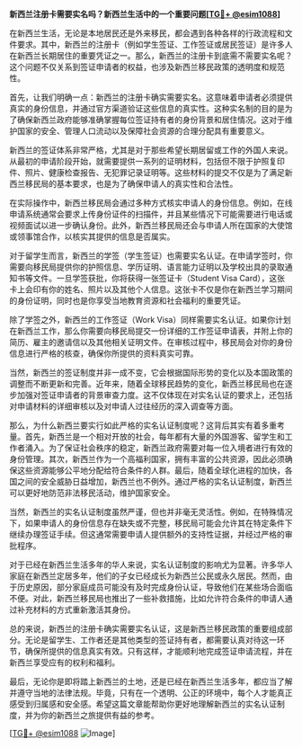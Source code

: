 **新西兰注册卡需要实名吗？新西兰生活中的一个重要问题[[TG💪+ @esim1088](https://t.me/s/esim1088)]**

在新西兰生活，无论是本地居民还是外来移民，都会遇到各种各样的行政流程和文件要求。其中，新西兰的注册卡（例如学生签证、工作签证或居民签证）是许多人在新西兰长期居住的重要凭证之一。那么，新西兰的注册卡到底需不需要实名呢？这个问题不仅关系到签证申请者的权益，也涉及新西兰移民政策的透明度和规范性。

首先，让我们明确一点：新西兰的注册卡确实需要实名。这意味着申请者必须提供真实的身份信息，并通过官方渠道验证这些信息的真实性。这种实名制的目的是为了确保新西兰政府能够准确掌握每位签证持有者的身份背景和居住情况。这对于维护国家的安全、管理人口流动以及保障社会资源的合理分配具有重要意义。

新西兰的签证体系非常严格，尤其是对于那些希望长期居留或工作的外国人来说。从最初的申请阶段开始，就需要提供一系列的证明材料，包括但不限于护照复印件、照片、健康检查报告、无犯罪记录证明等。这些材料的提交不仅是为了满足新西兰移民局的基本要求，也是为了确保申请人的真实性和合法性。

在实际操作中，新西兰移民局会通过多种方式核实申请人的身份信息。例如，在线申请系统通常会要求上传身份证件的扫描件，并且某些情况下可能需要进行电话或视频面试以进一步确认身份。此外，新西兰移民局还会与申请人所在国家的大使馆或领事馆合作，以核实其提供的信息是否属实。

对于留学生而言，新西兰的学签（学生签证）也需要实名认证。在申请学签时，你需要向移民局提供你的护照信息、学历证明、语言能力证明以及学校出具的录取通知书等文件。一旦学签获批，你将获得一张签证卡（Student Visa Card），这张卡上会印有你的姓名、照片以及其他个人信息。这张卡不仅是你在新西兰学习期间的身份证明，同时也是你享受当地教育资源和社会福利的重要凭证。

除了学签之外，新西兰的工作签证（Work Visa）同样需要实名认证。如果你计划在新西兰工作，那么你需要向移民局提交一份详细的工作签证申请表，并附上你的简历、雇主的邀请信以及其他相关证明文件。在审核过程中，移民局会对你的身份信息进行严格的核查，确保你所提供的资料真实可靠。

当然，新西兰的签证制度并非一成不变，它会根据国际形势的变化以及本国政策的调整而不断更新和完善。近年来，随着全球移民趋势的变化，新西兰移民局也在逐步加强对签证申请者的背景审查力度。这不仅体现在对实名认证的要求上，还包括对申请材料的详细审核以及对申请人过往经历的深入调查等方面。

那么，为什么新西兰要实行如此严格的实名认证制度呢？这背后其实有着多重考量。首先，新西兰是一个相对开放的社会，每年都有大量的外国游客、留学生和工作者涌入。为了保证社会秩序的稳定，新西兰政府需要对每一位入境者进行有效的身份管理。其次，新西兰作为一个高福利国家，拥有丰富的公共资源，因此必须确保这些资源能够公平地分配给符合条件的人群。最后，随着全球化进程的加快，各国之间的安全威胁日益增加，新西兰也不例外。通过严格的实名认证制度，新西兰可以更好地防范非法移民活动，维护国家安全。

当然，新西兰的实名认证制度虽然严谨，但也并非毫无灵活性。例如，在特殊情况下，如果申请人的身份信息存在缺失或不完整，移民局可能会允许其在特定条件下继续办理签证手续。但这通常需要申请人提供额外的支持性证据，并经过严格的审批程序。

对于已经在新西兰生活多年的华人来说，实名认证制度的影响尤为显著。许多华人家庭在新西兰定居多年，他们的子女已经成长为新西兰公民或永久居民。然而，由于历史原因，部分家庭成员可能没有及时完成身份认证，导致他们在某些场合面临不便。对此，新西兰移民局也推出了一些补救措施，比如允许符合条件的申请人通过补充材料的方式重新激活其身份。

总的来说，新西兰的注册卡确实需要实名认证，这是新西兰移民政策的重要组成部分。无论是留学生、工作者还是其他类型的签证持有者，都需要认真对待这一环节，确保所提供的信息真实有效。只有这样，才能顺利地完成签证申请流程，并在新西兰享受应有的权利和福利。

最后，无论你是即将踏上新西兰的土地，还是已经在新西兰生活多年，都应当了解并遵守当地的法律法规。毕竟，只有在一个透明、公正的环境中，每个人才能真正感受到归属感和安全感。希望这篇文章能帮助你更好地理解新西兰的实名认证制度，并为你的新西兰之旅提供有益的参考。

[[TG💪+ @esim1088](https://t.me/s/esim1088) ![Image](https://i.postimg.cc/4NQfJmqS/Snipaste-2025-05-13-00-14-12.png)]